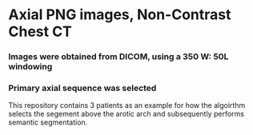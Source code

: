 # Axial PNG images, Non-Contrast Chest CT

### Images were obtained from DICOM, using a 350 W: 50L windowing
### Primary axial sequence was selected

This repository contains 3 patients as an example for how the algoirthm selects the segement above the arotic arch and subsequently performs semantic segmentation.
